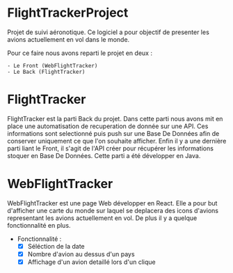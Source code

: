 # FlightTrackerProject

Projet de suivi aéronotique. Ce logiciel a pour objectif de presenter les avions actuellement en vol dans le monde.

Pour ce faire nous avons reparti le projet en deux :

    - Le Front (WebFlightTracker)
    - Le Back (FlightTracker)
    
    
    
# FlightTracker

FlightTracker est la parti Back du projet. Dans cette parti nous avons mit en place une automatisation de recuperation de donnée sur une API.
Ces informations sont selectionné puis push sur une Base De Données afin de conserver uniquement ce que l'on souhaite afficher.
Enfin il y a une dernière parti liant le Front, il s'agit de l'API créer pour récupérer les informations stoquer en Base De Données.
Cette parti a été développer en Java.



# WebFlightTracker

WebFlightTracker est une page Web développer en React.
Elle a pour but d'afficher une carte du monde sur laquel se deplacera des icons d'avions representant les avions actuellement en vol.
De plus il y a quelque fonctionnalité en plus.

  - Fonctionnalité :
    - [x] Séléction de la date
    - [x] Nombre d'avion au dessus d'un pays
    - [x] Affichage d'un avion detaillé lors d'un clique 
